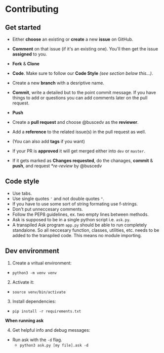 # Contributing

## Get started
- Either **choose** an existing or **create** a new **issue** on GitHub.
- **Comment** on that issue (if it's an existing one). You'll then get the issue **assigned** to you.
- **Fork** & **Clone**

- **Code**. Make sure to follow our **Code Style** *(see section below this...)*.

- Create a new **branch** with a desriptive name.
- **Commit**, write a detailed but to the point commit message. If you have things to add or questions you can add comments later on the pull request.
- **Push**
- Create a **pull request** and choose @buscedv as the **reviewer**.
- Add a **reference** to the related issue(s) in the pull request as well.
- (You can also add **tags** if you want)

- If your PR is **approved** it will get merged either into `dev` or `master`.
- If it gets marked as **Changes requested**, do the chanages, **commit** & **push**, and request **re-review* by @buscedv

## Code style
- Use tabs.
- Use single quotes `'` and not double quotes `"`.
- If you have to use some sort of string formating use f-strings.
- Don't put unneccesary comments.
- Follow the PEP8 guidelines, ex. two empty lines between methods.
- Ask is supposed to be in a single python script i.e. `ask.py`.
- A transpiled Ask program `app.py` should be able to run completely standalone. So all neccesary function, classes, utilities, etc. needs to be added to the transpiled code. This means no module importing.

## Dev environment
1. Create a vritual environment:
- `python3 -m venv venv`
2. Activate it:
- `source venv/bin/activate`
3. Install dependencies:
- `pip install -r requirements.txt`

**When running ask**

4. Get helpful info and debug messages:

- Run ask with the `-d` flag.
  - `python3 ask.py [my file].ask -d`
